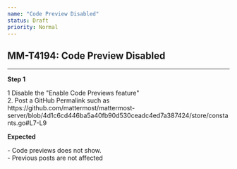 ```yaml
---
name: "Code Preview Disabled"
status: Draft
priority: Normal
---
```


## MM-T4194: Code Preview Disabled

---

**Step 1**

1 Disable the "Enable Code Previews feature"\
2\. Post a GitHub Permalink such as https\://github.com/mattermost/mattermost-server/blob/4d1c6cd446ba5a40fb90d530ceadc4ed7a387424/store/constants.go#L7-L9

**Expected**

\- Code previews does not show.\
\- Previous posts are not affected
